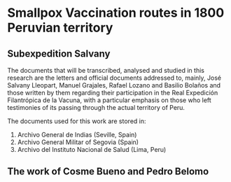 # Smallpox Vaccination routes in 1800 Peruvian territory 

## Subexpedition Salvany

The documents that will be transcribed, analysed and studied in this research are the letters and official documents addressed to, mainly, José Salvany Lleopart, Manuel Grajales, Rafael Lozano and Basilio Bolaños and those written by them regarding their participation in the Real Expedición Filantrópica de la Vacuna, with a particular emphasis on those who left testimonies of its passing through the actual territory of Peru.

The documents used for this work are stored in:

1. Archivo General de Indias (Seville, Spain)
2. Archivo General Militar of Segovia (Spain)
3. Archivo del Instituto Nacional de Salud (Lima, Peru)

## The work of Cosme Bueno and Pedro Belomo